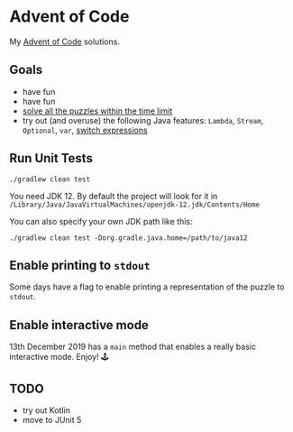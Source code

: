 # Advent of Code
My [Advent of Code](https://adventofcode.com/) solutions.

## Goals
- have fun
- have fun
- [solve all the puzzles within the time limit](https://www.reddit.com/r/adventofcode/comments/7m9mg8/all_years_all_days_solve_them_within_the_time/)
- try out (and overuse) the following Java features: `Lambda`, `Stream`,
  `Optional`, `var`, 
  [switch expressions](https://openjdk.java.net/jeps/325)

## Run Unit Tests
`./gradlew clean test`

You need JDK 12.
By default the project will look for it in `/Library/Java/JavaVirtualMachines/openjdk-12.jdk/Contents/Home`

You can also specify your own JDK path like this:

`./gradlew clean test -Dorg.gradle.java.home=/path/to/java12`

## Enable printing to `stdout`
Some days have a flag to enable printing a representation of the puzzle to `stdout`.

## Enable interactive mode
13th December 2019 has a `main` method that enables a really basic interactive mode. Enjoy! 🕹️

## TODO
- try out Kotlin
- move to JUnit 5
